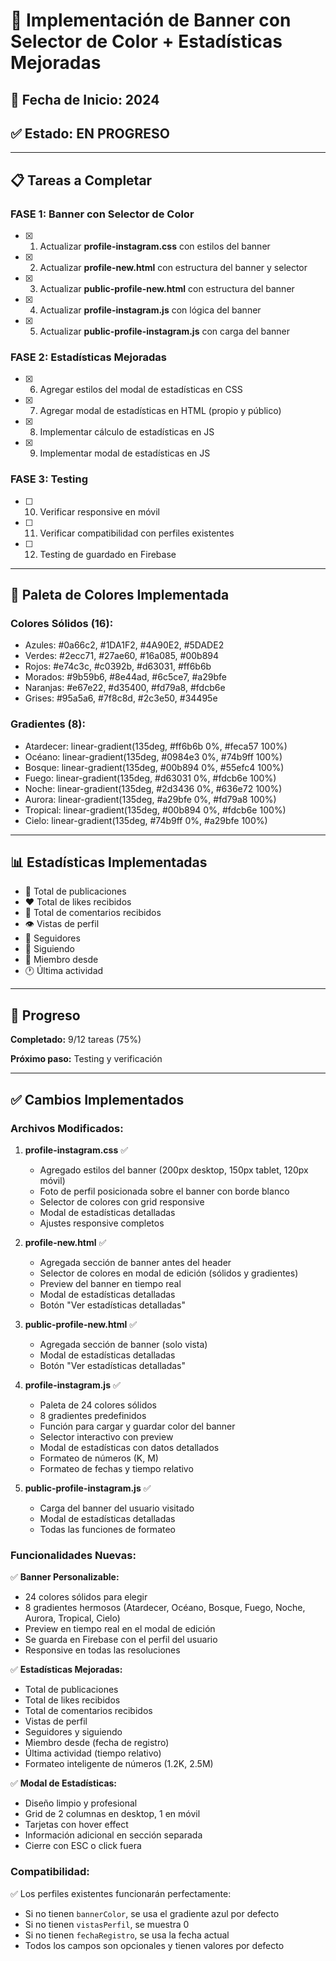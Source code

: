 # 🎨 Implementación de Banner con Selector de Color + Estadísticas Mejoradas

## 📅 Fecha de Inicio: 2024
## ✅ Estado: EN PROGRESO

---

## 📋 Tareas a Completar

### FASE 1: Banner con Selector de Color
- [x] 1. Actualizar **profile-instagram.css** con estilos del banner
- [x] 2. Actualizar **profile-new.html** con estructura del banner y selector
- [x] 3. Actualizar **public-profile-new.html** con estructura del banner
- [x] 4. Actualizar **profile-instagram.js** con lógica del banner
- [x] 5. Actualizar **public-profile-instagram.js** con carga del banner

### FASE 2: Estadísticas Mejoradas
- [x] 6. Agregar estilos del modal de estadísticas en CSS
- [x] 7. Agregar modal de estadísticas en HTML (propio y público)
- [x] 8. Implementar cálculo de estadísticas en JS
- [x] 9. Implementar modal de estadísticas en JS

### FASE 3: Testing
- [ ] 10. Verificar responsive en móvil
- [ ] 11. Verificar compatibilidad con perfiles existentes
- [ ] 12. Testing de guardado en Firebase

---

## 🎨 Paleta de Colores Implementada

### Colores Sólidos (16):
- Azules: #0a66c2, #1DA1F2, #4A90E2, #5DADE2
- Verdes: #2ecc71, #27ae60, #16a085, #00b894
- Rojos: #e74c3c, #c0392b, #d63031, #ff6b6b
- Morados: #9b59b6, #8e44ad, #6c5ce7, #a29bfe
- Naranjas: #e67e22, #d35400, #fd79a8, #fdcb6e
- Grises: #95a5a6, #7f8c8d, #2c3e50, #34495e

### Gradientes (8):
- Atardecer: linear-gradient(135deg, #ff6b6b 0%, #feca57 100%)
- Océano: linear-gradient(135deg, #0984e3 0%, #74b9ff 100%)
- Bosque: linear-gradient(135deg, #00b894 0%, #55efc4 100%)
- Fuego: linear-gradient(135deg, #d63031 0%, #fdcb6e 100%)
- Noche: linear-gradient(135deg, #2d3436 0%, #636e72 100%)
- Aurora: linear-gradient(135deg, #a29bfe 0%, #fd79a8 100%)
- Tropical: linear-gradient(135deg, #00b894 0%, #fdcb6e 100%)
- Cielo: linear-gradient(135deg, #74b9ff 0%, #a29bfe 100%)

---

## 📊 Estadísticas Implementadas

- 📱 Total de publicaciones
- ❤️ Total de likes recibidos
- 💬 Total de comentarios recibidos
- 👁️ Vistas de perfil
- 👥 Seguidores
- 🔗 Siguiendo
- 📅 Miembro desde
- 🕐 Última actividad

---

## 🔄 Progreso

**Completado:** 9/12 tareas (75%)

**Próximo paso:** Testing y verificación

---

## ✅ Cambios Implementados

### Archivos Modificados:

1. **profile-instagram.css** ✅
   - Agregado estilos del banner (200px desktop, 150px tablet, 120px móvil)
   - Foto de perfil posicionada sobre el banner con borde blanco
   - Selector de colores con grid responsive
   - Modal de estadísticas detalladas
   - Ajustes responsive completos

2. **profile-new.html** ✅
   - Agregada sección de banner antes del header
   - Selector de colores en modal de edición (sólidos y gradientes)
   - Preview del banner en tiempo real
   - Modal de estadísticas detalladas
   - Botón "Ver estadísticas detalladas"

3. **public-profile-new.html** ✅
   - Agregada sección de banner (solo vista)
   - Modal de estadísticas detalladas
   - Botón "Ver estadísticas detalladas"

4. **profile-instagram.js** ✅
   - Paleta de 24 colores sólidos
   - 8 gradientes predefinidos
   - Función para cargar y guardar color del banner
   - Selector interactivo con preview
   - Modal de estadísticas con datos detallados
   - Formateo de números (K, M)
   - Formateo de fechas y tiempo relativo

5. **public-profile-instagram.js** ✅
   - Carga del banner del usuario visitado
   - Modal de estadísticas detalladas
   - Todas las funciones de formateo

### Funcionalidades Nuevas:

✅ **Banner Personalizable:**
- 24 colores sólidos para elegir
- 8 gradientes hermosos (Atardecer, Océano, Bosque, Fuego, Noche, Aurora, Tropical, Cielo)
- Preview en tiempo real en el modal de edición
- Se guarda en Firebase con el perfil del usuario
- Responsive en todas las resoluciones

✅ **Estadísticas Mejoradas:**
- Total de publicaciones
- Total de likes recibidos
- Total de comentarios recibidos
- Vistas de perfil
- Seguidores y siguiendo
- Miembro desde (fecha de registro)
- Última actividad (tiempo relativo)
- Formateo inteligente de números (1.2K, 2.5M)

✅ **Modal de Estadísticas:**
- Diseño limpio y profesional
- Grid de 2 columnas en desktop, 1 en móvil
- Tarjetas con hover effect
- Información adicional en sección separada
- Cierre con ESC o click fuera

### Compatibilidad:

✅ Los perfiles existentes funcionarán perfectamente:
- Si no tienen `bannerColor`, se usa el gradiente azul por defecto
- Si no tienen `vistasPerfil`, se muestra 0
- Si no tienen `fechaRegistro`, se usa la fecha actual
- Todos los campos son opcionales y tienen valores por defecto
